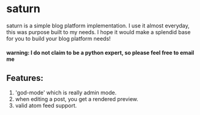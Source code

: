 saturn
======

saturn is a simple blog platform implementation. I use it almost everyday, 
this was purpose built to my needs. I hope it would make a splendid base for you to build your blog platform needs!

#### warning: I do not claim to be a python expert, so please feel free to email me ####

Features:
---------

1. 'god-mode' which is really admin mode.
2. when editing a post, you get a rendered preview.
3. valid atom feed support.